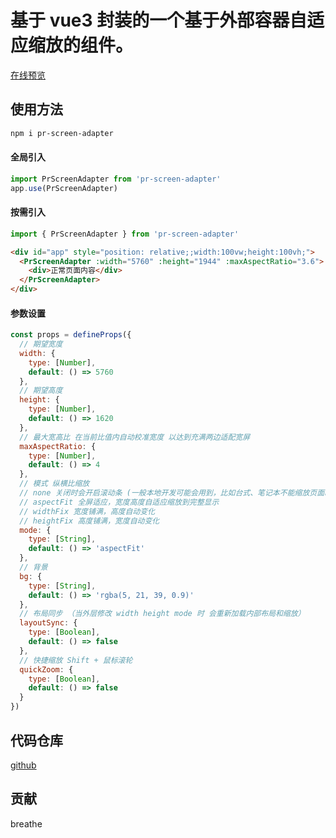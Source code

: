 # 基于 vue3 封装的一个基于外部容器自适应缩放的组件。

[在线预览](https://pryun.vip/pr-screen-adapter/)

## 使用方法

```bash
npm i pr-screen-adapter
```

#### 全局引入

```js
import PrScreenAdapter from 'pr-screen-adapter'
app.use(PrScreenAdapter)
```

#### 按需引入

```js
import { PrScreenAdapter } from 'pr-screen-adapter'
```

```html
<div id="app" style="position: relative;;width:100vw;height:100vh;">
  <PrScreenAdapter :width="5760" :height="1944" :maxAspectRatio="3.6">
    <div>正常页面内容</div>
  </PrScreenAdapter>
</div>
```

#### 参数设置

```js
const props = defineProps({
  // 期望宽度
  width: {
    type: [Number],
    default: () => 5760
  },
  // 期望高度
  height: {
    type: [Number],
    default: () => 1620
  },
  // 最大宽高比 在当前比值内自动校准宽度 以达到充满两边适配宽屏
  maxAspectRatio: {
    type: [Number],
    default: () => 4
  },
  // 模式 纵横比缩放
  // none 关闭时会开启滚动条 (一般本地开发可能会用到，比如台式、笔记本不能缩放页面时)
  // aspectFit 全屏适应，宽度高度自适应缩放到完整显示
  // widthFix 宽度铺满，高度自动变化
  // heightFix 高度铺满，宽度自动变化
  mode: {
    type: [String],
    default: () => 'aspectFit'
  },
  // 背景
  bg: {
    type: [String],
    default: () => 'rgba(5, 21, 39, 0.9)'
  },
  // 布局同步 （当外层修改 width height mode 时 会重新加载内部布局和缩放）
  layoutSync: {
    type: [Boolean],
    default: () => false
  },
  // 快捷缩放 Shift + 鼠标滚轮
  quickZoom: {
    type: [Boolean],
    default: () => false
  }
})
```

## 代码仓库

[github](https://github.com/breathe97/pr-screen-adapter)

## 贡献

breathe

